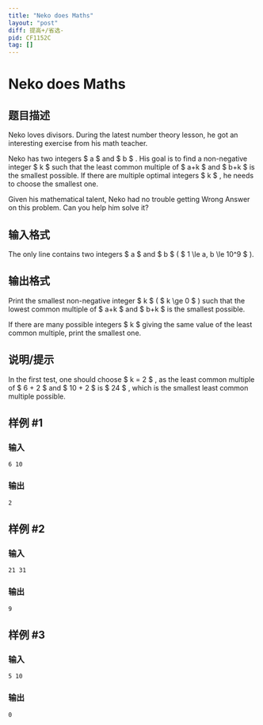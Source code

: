 ```yaml
---
title: "Neko does Maths"
layout: "post"
diff: 提高+/省选-
pid: CF1152C
tag: []
---
```


# Neko does Maths

## 题目描述

Neko loves divisors. During the latest number theory lesson, he got an interesting exercise from his math teacher.

Neko has two integers $ a $ and $ b $ . His goal is to find a non-negative integer $ k $ such that the least common multiple of $ a+k $ and $ b+k $ is the smallest possible. If there are multiple optimal integers $ k $ , he needs to choose the smallest one.

Given his mathematical talent, Neko had no trouble getting Wrong Answer on this problem. Can you help him solve it?

## 输入格式

The only line contains two integers $ a $ and $ b $ ( $ 1 \le a, b \le 10^9 $ ).

## 输出格式

Print the smallest non-negative integer $ k $ ( $ k \ge 0 $ ) such that the lowest common multiple of $ a+k $ and $ b+k $ is the smallest possible.

If there are many possible integers $ k $ giving the same value of the least common multiple, print the smallest one.

## 说明/提示

In the first test, one should choose $ k = 2 $ , as the least common multiple of $ 6 + 2 $ and $ 10 + 2 $ is $ 24 $ , which is the smallest least common multiple possible.

## 样例 #1

### 输入

```
6 10

```

### 输出

```
2
```

## 样例 #2

### 输入

```
21 31

```

### 输出

```
9
```

## 样例 #3

### 输入

```
5 10

```

### 输出

```
0
```

